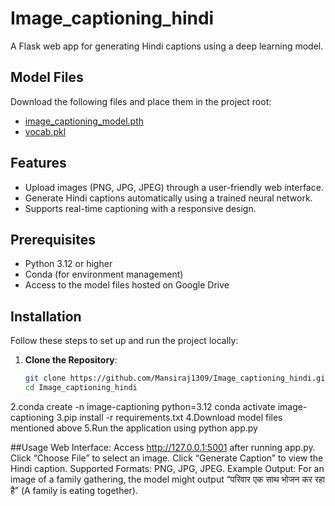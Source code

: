 # Image_captioning_hindi
A Flask web app for generating Hindi captions using a deep learning model.
## Model Files
Download the following files and place them in the project root:
- [image_captioning_model.pth](https://drive.google.com/file/d/1txKnKwwB9beunMP3t1w3dQm85sDrvzoP/view?usp=sharing)
- [vocab.pkl](https://drive.google.com/file/d/1XssaSKX-tbnNpIHIrgOdHXLT2zcJQB5s/view?usp=sharing)
## Features
- Upload images (PNG, JPG, JPEG) through a user-friendly web interface.
- Generate Hindi captions automatically using a trained neural network.
- Supports real-time captioning with a responsive design.

## Prerequisites
- Python 3.12 or higher
- Conda (for environment management)
- Access to the model files hosted on Google Drive

## Installation
Follow these steps to set up and run the project locally:

1. **Clone the Repository**:
   ```bash
   git clone https://github.com/Mansiraj1309/Image_captioning_hindi.git
   cd Image_captioning_hindi
2.conda create -n image-captioning python=3.12
  conda activate image-captioning
3.pip install -r requirements.txt
4.Download model files mentioned above
5.Run the application using python app.py

##Usage
Web Interface:
Access http://127.0.0.1:5001 after running app.py.
Click “Choose File” to select an image.
Click “Generate Caption” to view the Hindi caption.
Supported Formats: PNG, JPG, JPEG.
Example Output: For an image of a family gathering, the model might output “परिवार एक साथ भोजन कर रहा है” (A family is eating together).
